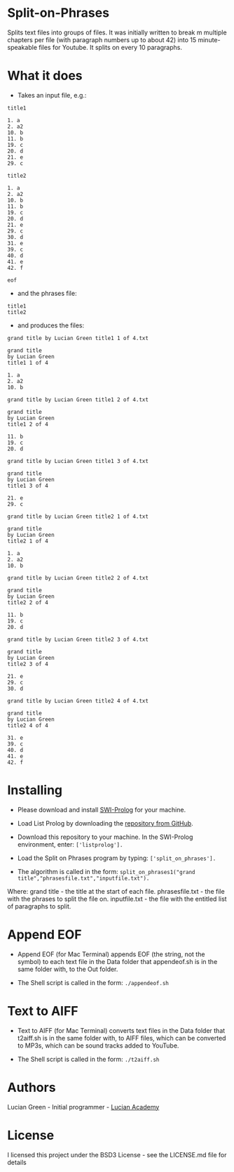 # Split-on-Phrases
Splits text files into groups of files.  It was initially written to break m multiple chapters per file (with paragraph numbers up to about 42) into 15 minute-speakable files for Youtube.  It splits on every 10 paragraphs.

# What it does

* Takes an input file, e.g.:

```
title1

1. a
2. a2
10. b
11. b
19. c
20. d
21. e
29. c

title2

1. a
2. a2
10. b
11. b
19. c
20. d
21. e
29. c
30. d
31. e
39. c
40. d
41. e
42. f

eof
```

* and the phrases file:

```
title1
title2
```

* and produces the files:

`grand title by Lucian Green title1 1 of 4.txt`
```
grand title
by Lucian Green
title1 1 of 4

1. a
2. a2
10. b
```

`grand title by Lucian Green title1 2 of 4.txt`
```
grand title
by Lucian Green
title1 2 of 4

11. b
19. c
20. d
```

`grand title by Lucian Green title1 3 of 4.txt`
```
grand title
by Lucian Green
title1 3 of 4

21. e
29. c
```

`grand title by Lucian Green title2 1 of 4.txt`
```
grand title
by Lucian Green
title2 1 of 4

1. a
2. a2
10. b
```

`grand title by Lucian Green title2 2 of 4.txt`
```
grand title
by Lucian Green
title2 2 of 4

11. b
19. c
20. d
```

`grand title by Lucian Green title2 3 of 4.txt`
```
grand title
by Lucian Green
title2 3 of 4

21. e
29. c
30. d
```

`grand title by Lucian Green title2 4 of 4.txt`
```
grand title
by Lucian Green
title2 4 of 4

31. e
39. c
40. d
41. e
42. f
```

# Installing

* Please download and install <a href="https://www.swi-prolog.org/build/">SWI-Prolog</a> for your machine.

* Load List Prolog by downloading the <a href="https://github.com/luciangreen/listprologinterpreter">repository from GitHub</a>.

* Download this repository to your machine.
In the SWI-Prolog environment, enter:
`['listprolog'].`    

* Load the Split on Phrases program by typing:
`['split_on_phrases'].`

* The algorithm is called in the form:
`split_on_phrases1("grand title","phrasesfile.txt","inputfile.txt").`

Where:
grand title - the title at the start of each file.
phrasesfile.txt - the file with the phrases to split the file on.
inputfile.txt - the file with the entitled list of paragraphs to split.

# Append EOF

* Append EOF (for Mac Terminal) appends EOF (the string, not the symbol) to each text file in the Data folder that appendeof.sh is in the same folder with, to the Out folder.

* The Shell script is called in the form:
`./appendeof.sh`

# Text to AIFF

* Text to AIFF (for Mac Terminal) converts text files in the Data folder that t2aiff.sh is in the same folder with, to AIFF files, which can be converted to MP3s, which can be sound tracks added to YouTube.

* The Shell script is called in the form:
`./t2aiff.sh`

# Authors

Lucian Green - Initial programmer - <a href="https://www.lucianacademy.com/">Lucian Academy</a>

# License

I licensed this project under the BSD3 License - see the LICENSE.md file for details
